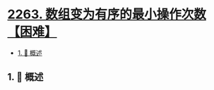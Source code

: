 # [2263. 数组变为有序的最小操作次数【困难】](https://github.com/tnotesjs/TNotes.leetcode/tree/main/notes/2263.%20%E6%95%B0%E7%BB%84%E5%8F%98%E4%B8%BA%E6%9C%89%E5%BA%8F%E7%9A%84%E6%9C%80%E5%B0%8F%E6%93%8D%E4%BD%9C%E6%AC%A1%E6%95%B0%E3%80%90%E5%9B%B0%E9%9A%BE%E3%80%91)

<!-- region:toc -->

- [1. 📝 概述](#1--概述)

<!-- endregion:toc -->

## 1. 📝 概述
